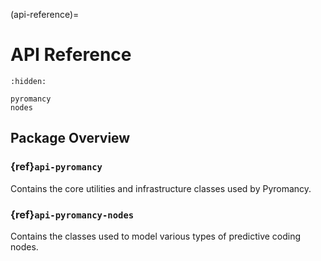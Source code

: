 (api-reference)=
# API Reference

```{toctree}
:hidden:

pyromancy
nodes
```

## Package Overview
### {ref}`api-pyromancy`
Contains the core utilities and infrastructure classes used by Pyromancy.

### {ref}`api-pyromancy-nodes`
Contains the classes used to model various types of predictive coding nodes.